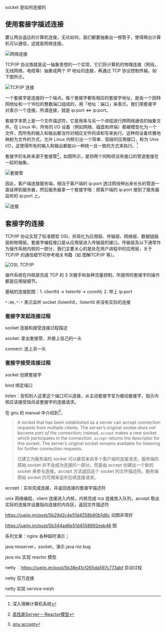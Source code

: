 socket 是如何连接的

## 使用套接字描述连接

要让两台遥远的计算机连接，无论如何，我们都要抽象出一根管子，使得两台计算机可以通信，这就是网络连接。

![网络连接[^2]](http://qiniu-wulfric.lufeihaidao.top/net/client-and-server.png)

TCP/IP 协议族就是这一抽象思想的一个实现，它们将计算机的物理连接（网线，无线网络，电缆等）抽象成两个 IP 地址的连接，再通过 TCP 协议控制传输。如下图所示。

![TCP/IP 连接[^1]](http://qiniu-wulfric.lufeihaidao.top/net/client-socket-server.png)

一个套接字是连接的一个端点。每个套接字都有相应的套接字地址，是由一个因特网地址和一个16位的整数端口组成的，用「地址：端口」来表示。我们用套接字对表示一个连接。所谓连接，就是 ip:port <=> ip:port。

套接字本质上是一个文件描述符，它是用来与另一个进程进行跨网络通信的抽象文件。在 Linux 中，所有的 I/O 设备（例如网络、磁盘和终端）都被模型化为一个文件，而所有的输入和输出都当作对相应文件的读和写来执行。这种将设备优雅地映射为文件的方式，允许 Linux 内核引出一个简单、低级的应用接口，称为 Unix I/O，这使得所有的输入和输出都能以一种统一且一致的方式来执行。[^1]

套接字的名称来源于套接管[^3]，如图所示，是将两个同构但没有接口的管道套接在一起的抽象。

![套接管](http://qiniu-wulfric.lufeihaidao.top/net/socket-analog.jpg)

因此，客户端连接服务端，相当于客户端的 ip:port 透过网线伸出来长长的管道一直延伸到服务器，然后服务器拿一个套接字啪：把客户端的 ip:port 接到了服务器监听的 ip:port 上。

![连接](http://qiniu-wulfric.lufeihaidao.top/net/xmoji-client-connect-server.png)

## 套接字的连接

TCP/IP 协议实现了标准模型 OSI，并简化为应用层、传输层、网络层、数据链路层和物理层。套接字编程接口是从应用层进入传输层的接口。传输层及以下通常作为操作系统内核的一部分，我们主要关心的是处在用户进程中的应用层，关于 TCP/IP 的通信细节可参考相关书籍（如 图解TCP/IP 等）。

![OSI, TCP/IP[^2]](http://qiniu-wulfric.lufeihaidao.top/net/OSI-TCP_IP.png)

操作系统在内核层完成 TCP 的 3 次握手和各种流量控制，所提供的套接字的操作都是应用层细节。

基础的连接配图：1. clientfd -> listenfd -> connfd; 2. 带上 ip:port

`*:80,*:*` 表示监听 socket (listenfd)，listenfd 并没有实际的连接

### 套接字发起连接过程

socket 连接和接受连接过程描述

socket: 拿出套接管，并接上自己的一头

connect: 连上另一头

### 套接字接受连接过程

socket 创建套接字

bind 绑定端口

listen：告知别人这里这个端口可以连接，从主动套接字变为被动套接字，指示内核应该接受指向该套接字的连接请求。

在 gnu 的 manual 中介绍到[^4]，

> A socket that has been established as a server can accept connection requests from multiple clients. The server’s original socket *does not become part of the connection*; instead, `accept` makes a new socket which participates in the connection. `accept` returns the descriptor for this socket. The server’s original socket remains available for listening for further connection requests.
>
> 已建立为服务端的 socket 可以接受来自多个客户端的连接请求。服务端的原始 socket 并不会成为连接的一部分，而是由 accept 创建出一个新的 socket 来参与连接。accept 方法返回这个 socket 的文件描述符。服务端原始 socket 仍可用来监听后续连接请求。

accept：实际完成连接，并返回连接的套接字描述符

unix 网络编程，client 连接进入内核，内核完成 tcp 连接放入队列，accept 取出实际的连接并设置指向连接的内存区，返回文件描述符



https://juejin.im/post/5b29d2c4e51d4558b80b1d8c 动图非常好

https://juejin.im/post/5b344ad6e51d4558892eeb46 图



系列文章：nginx 各种超时演示；

java nioserver，socket，演示 java nio bug

java nio 实现 reactor 模型

netty ：https://juejin.im/post/5b38e41cf265da597c773abf 启动过程

netty 百万连接

netty 实现 service mesh

[^1]: 深入理解计算机系统
[^2]: UNIX 网络编程---卷 1：套接字联网 API
[^3]: [高性能Server---Reactor模型](http://www.ivaneye.com/2016/07/23/iomodel.html) 
[^4]: [gnu accept](https://www.gnu.org/software/libc/manual/html_node/Accepting-Connections.html)

